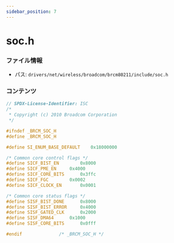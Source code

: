 ```yaml
---
sidebar_position: 7
---
```

# soc.h

### ファイル情報

- パス: `drivers/net/wireless/broadcom/brcm80211/include/soc.h`

### コンテンツ

```h
// SPDX-License-Identifier: ISC
/*
 * Copyright (c) 2010 Broadcom Corporation
 */

#ifndef	_BRCM_SOC_H
#define	_BRCM_SOC_H

#define SI_ENUM_BASE_DEFAULT	0x18000000

/* Common core control flags */
#define	SICF_BIST_EN		0x8000
#define	SICF_PME_EN		0x4000
#define	SICF_CORE_BITS		0x3ffc
#define	SICF_FGC		0x0002
#define	SICF_CLOCK_EN		0x0001

/* Common core status flags */
#define	SISF_BIST_DONE		0x8000
#define	SISF_BIST_ERROR		0x4000
#define	SISF_GATED_CLK		0x2000
#define	SISF_DMA64		0x1000
#define	SISF_CORE_BITS		0x0fff

#endif				/* _BRCM_SOC_H */

```
